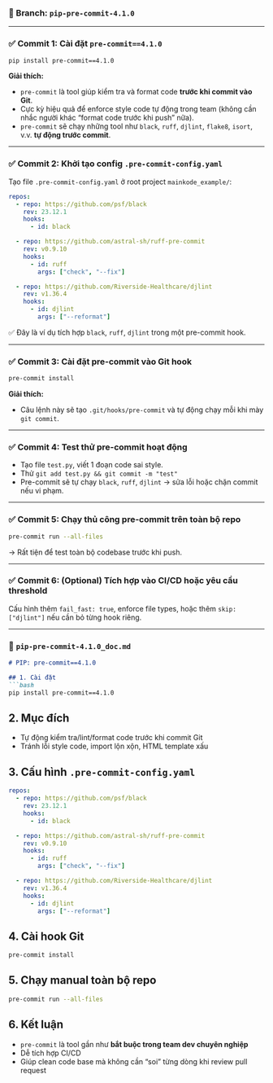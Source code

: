 ### 📂 Branch: `pip-pre-commit-4.1.0`

---

### ✅ **Commit 1: Cài đặt `pre-commit==4.1.0`**
```bash
pip install pre-commit==4.1.0
```

**Giải thích:**
- `pre-commit` là tool giúp kiểm tra và format code **trước khi commit vào Git**.
- Cực kỳ hiệu quả để enforce style code tự động trong team (không cần nhắc người khác “format code trước khi push” nữa).
- `pre-commit` sẽ chạy những tool như `black`, `ruff`, `djlint`, `flake8`, `isort`, v.v. **tự động trước commit**.

---

### ✅ **Commit 2: Khởi tạo config `.pre-commit-config.yaml`**

Tạo file `.pre-commit-config.yaml` ở root project `mainkode_example/`:

```yaml
repos:
  - repo: https://github.com/psf/black
    rev: 23.12.1
    hooks:
      - id: black

  - repo: https://github.com/astral-sh/ruff-pre-commit
    rev: v0.9.10
    hooks:
      - id: ruff
        args: ["check", "--fix"]

  - repo: https://github.com/Riverside-Healthcare/djlint
    rev: v1.36.4
    hooks:
      - id: djlint
        args: ["--reformat"]
```

✅ Đây là ví dụ tích hợp `black`, `ruff`, `djlint` trong một pre-commit hook.

---

### ✅ **Commit 3: Cài đặt pre-commit vào Git hook**
```bash
pre-commit install
```

**Giải thích:**
- Câu lệnh này sẽ tạo `.git/hooks/pre-commit` và tự động chạy mỗi khi mày `git commit`.

---

### ✅ **Commit 4: Test thử pre-commit hoạt động**
- Tạo file `test.py`, viết 1 đoạn code sai style.
- Thử `git add test.py && git commit -m "test"`
- Pre-commit sẽ tự chạy `black`, `ruff`, `djlint` → sửa lỗi hoặc chặn commit nếu vi phạm.

---

### ✅ **Commit 5: Chạy thủ công pre-commit trên toàn bộ repo**
```bash
pre-commit run --all-files
```

→ Rất tiện để test toàn bộ codebase trước khi push.

---

### ✅ **Commit 6: (Optional) Tích hợp vào CI/CD hoặc yêu cầu threshold**

Cấu hình thêm `fail_fast: true`, enforce file types, hoặc thêm `skip: ["djlint"]` nếu cần bỏ từng hook riêng.

---

### 📄 `pip-pre-commit-4.1.0_doc.md`

```markdown
# PIP: pre-commit==4.1.0

## 1. Cài đặt
```bash
pip install pre-commit==4.1.0
```

## 2. Mục đích
- Tự động kiểm tra/lint/format code trước khi commit Git
- Tránh lỗi style code, import lộn xộn, HTML template xấu

## 3. Cấu hình `.pre-commit-config.yaml`
```yaml
repos:
  - repo: https://github.com/psf/black
    rev: 23.12.1
    hooks:
      - id: black

  - repo: https://github.com/astral-sh/ruff-pre-commit
    rev: v0.9.10
    hooks:
      - id: ruff
        args: ["check", "--fix"]

  - repo: https://github.com/Riverside-Healthcare/djlint
    rev: v1.36.4
    hooks:
      - id: djlint
        args: ["--reformat"]
```

## 4. Cài hook Git
```bash
pre-commit install
```

## 5. Chạy manual toàn bộ repo
```bash
pre-commit run --all-files
```

## 6. Kết luận
- `pre-commit` là tool gần như **bắt buộc trong team dev chuyên nghiệp**
- Dễ tích hợp CI/CD
- Giúp clean code base mà không cần “soi” từng dòng khi review pull request
```
